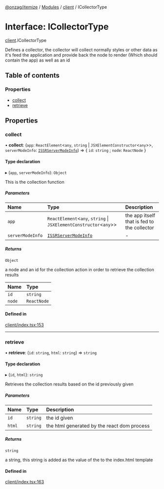[@onzag/itemize](../README.md) / [Modules](../modules.md) / [client](../modules/client.md) / ICollectorType

# Interface: ICollectorType

[client](../modules/client.md).ICollectorType

Defines a collector, the collector will collect normally styles or other
data as it's feed the application and provide back the node to render (Which should contain the app)
as well as an id

## Table of contents

### Properties

- [collect](client.ICollectorType.md#collect)
- [retrieve](client.ICollectorType.md#retrieve)

## Properties

### collect

• **collect**: (`app`: `ReactElement`\<`any`, `string` \| `JSXElementConstructor`\<`any`\>\>, `serverModeInfo`: [`ISSRServerModeInfo`](server_ssr.ISSRServerModeInfo.md)) => \{ `id`: `string` ; `node`: `ReactNode`  }

#### Type declaration

▸ (`app`, `serverModeInfo`): `Object`

This is the collection function

##### Parameters

| Name | Type | Description |
| :------ | :------ | :------ |
| `app` | `ReactElement`\<`any`, `string` \| `JSXElementConstructor`\<`any`\>\> | the app itself that is fed to the collector |
| `serverModeInfo` | [`ISSRServerModeInfo`](server_ssr.ISSRServerModeInfo.md) | - |

##### Returns

`Object`

a node and an id for the collection action in order to retrieve
the collection results

| Name | Type |
| :------ | :------ |
| `id` | `string` |
| `node` | `ReactNode` |

#### Defined in

[client/index.tsx:153](https://github.com/onzag/itemize/blob/73e0c39e/client/index.tsx#L153)

___

### retrieve

• **retrieve**: (`id`: `string`, `html`: `string`) => `string`

#### Type declaration

▸ (`id`, `html`): `string`

Retrieves the collection results based on the id previously given

##### Parameters

| Name | Type | Description |
| :------ | :------ | :------ |
| `id` | `string` | the id given |
| `html` | `string` | the html generated by the react dom process |

##### Returns

`string`

a string, this string is added as the value of the <SSRHEAD> to the index.html template

#### Defined in

[client/index.tsx:163](https://github.com/onzag/itemize/blob/73e0c39e/client/index.tsx#L163)
